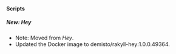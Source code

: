 #### Scripts
#####  New: Hey
- Note:  Moved from *Hey*.
- Updated the Docker image to demisto/rakyll-hey:1.0.0.49364.
